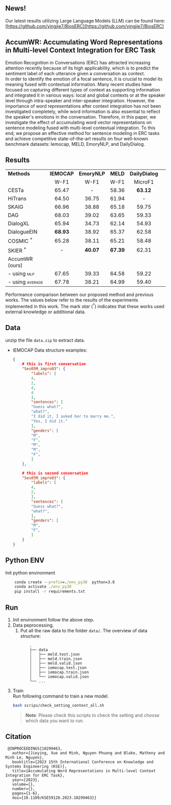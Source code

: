 ## News!  
Our latest results utilizing Large Language Models (LLM) can be found here:  
[https://github.com/yingjie7/BiosERC](https://github.com/yingjie7/BiosERC)


## AccumWR: Accumulating Word Representations in Multi-level Context Integration for ERC Task 

Emotion Recognition in Conversations (ERC) has attracted increasing attention recently because of its high applicability, which is to predict the sentiment label of each utterance given a conversation as context.    
In order to identify the emotion of a focal sentence, it is crucial to model its meaning fused with contextual information. Many recent studies have focused on capturing different types of context as supporting information and integrated it in various ways: local and global contexts or at the speaker level through intra-speaker and inter-speaker integration. However, the importance of word representations after context integration has not been investigated completely, while word information is also essential to reflect the speaker's emotions in the conversation.
Therefore, in this paper, we investigate the effect of accumulating word vector representations on sentence modeling fused with multi-level contextual integration.  To this end, we propose an effective method for sentence modeling in ERC tasks and achieve competitive state-of-the-art results on four well-known benchmark datasets: Iemocap, MELD, EmoryNLP, and DailyDialog.  
## Results 
|                                                 |             |              |           |                 |     |
|:------------------------------------------------|:-----------:|:------------:|:---------:|:---------------:|:---:|
| **Methods**                                     | **IEMOCAP** | **EmoryNLP** | **MELD**  | **DailyDialog** |     |
|                                                 |    W-F1     |     W-F1     |   W-F1    |     MicroF1     |     |
| CESTa                                           |    65.47    |      \-      |   58.36   |    **63.12**    |     |
| HiTrans                                         |    64.50    |    36.75     |   61.94   |       \-        |     |
| SKAIG                                           |    66.96    |    38.88     |   65.18   |      59.75      |     |
| DAG                                             |    68.03    |    39.02     |   63.65   |      59.33      |     |
| DialogXL                                        |    65.94    |    34.73     |   62.14   |      54.93      |     |
| DialogueEIN                                     |  **68.93**  |    38.92     |   65.37   |      62.58      |     |
| COSMIC <sup>\*</sup>                            |    65.28    |    38.11     |   65.21   |      58.48      |     |
| SKIER <sup>\*</sup>                             |     \-      |  **40.07**   | **67.39** |      62.31      |     |
| AccumWR (ours)                                  |             |              |           |                 |     |
| \- using <span class="smallcaps">mlp</span>     |    67.65    |    39.33     |   64.58   |      59.22      |     |
| \- using <span class="smallcaps">average</span> |    67.78    |    38.21     |   64.99   |      59.40      |     |

Performance comparison between our proposed method and previous works.
The values below refer to the results of the experiments implemented in
this work. The mark *star* (<sup>\*</sup>) indicates that these works
used external knowledge or additional data.

##  Data  
unzip the file `data.zip` to extract data.
- IEMOCAP
    Data structure examples: 
    ```json
    {
        # this is first conversation 
        "Ses05M_impro03": { 
            "labels": [
            4,
            2,
            4,
            4 
            ],
            "sentences": [
            "Guess what?",
            "what?",
            "I did it, I asked her to marry me.",
            "Yes, I did it."
            ], 
            "genders": [
            "M",
            "F",
            "M",
            "M",
            "F", 
            ]
        },

        # this is second conversation 
        "Ses05M_impro03": { 
            "labels": [
            4,
            2,
            ],
            "sentences": [
            "Guess what?",
            "what?", 
            ], 
            "genders": [
            "M",
            "F",  
            ]
        }
    }
    ```

##  Python ENV 
Init python environment 
```cmd
    conda create --prefix=./env_py38  python=3.8
    conda activate ./env_py38 
    pip install -r requirements.txt
```

## Run 
1. Init environment follow the above step.
2. Data peprocessing. 
   1. Put all the raw data to the folder `data/`.
    The overview of data structure:
        ```
            .
            ├── data
            │   ├── meld.test.json
            │   ├── meld.train.json
            │   ├── meld.valid.json
            │   ├── iemocap.test.json
            │   ├── iemocap.train.json
            │   └── iemocap.valid.json
            └── ...
        ```
3. Train  
    Run following command to train a new model. 
    ```bash 
    bash scrips/check_setting_context_all.sh
    ```
    > **Note**: Please check this scripts to check the setting and choose which data you want to run. 

## Citation 
   ```
    @INPROCEEDINGS{10299463,
      author={Jieying, Xue and Minh, Nguyen Phuong and Blake, Matheny and Minh Le, Nguyen},
      booktitle={2023 15th International Conference on Knowledge and Systems Engineering (KSE)}, 
      title={Accumulating Word Representations in Multi-level Context Integration for ERC Task}, 
      year={2023},
      volume={},
      number={},
      pages={1-6},
      doi={10.1109/KSE59128.2023.10299463}}
   ```
